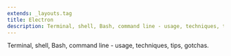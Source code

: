 ```yaml
---
extends: _layouts.tag
title: Electron
description: Terminal, shell, Bash, command line - usage, techniques, tips, gotchas
---
```


Terminal, shell, Bash, command line - usage, techniques, tips, gotchas.
